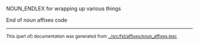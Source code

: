 

































































NOUN_ENDLEX for wrapping up various things


End of noun affixes code
* * *
<small>This (part of) documentation was generated from [../src/fst/affixes/noun_affixes.lexc](http://github.com/giellalt/lang-crk/blob/main/../src/fst/affixes/noun_affixes.lexc)</small>